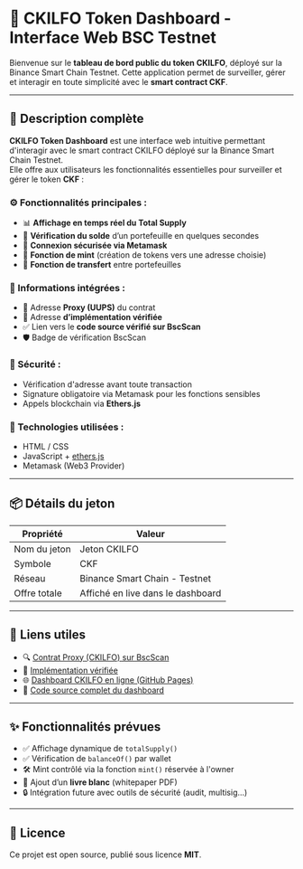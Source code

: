 # 🚀 CKILFO Token Dashboard - Interface Web BSC Testnet

Bienvenue sur le **tableau de bord public du token CKILFO**, déployé sur la Binance Smart Chain Testnet. Cette application permet de surveiller, gérer et interagir en toute simplicité avec le **smart contract CKF**.

---

## 🔎 Description complète

**CKILFO Token Dashboard** est une interface web intuitive permettant d'interagir avec le smart contract CKILFO déployé sur la Binance Smart Chain Testnet.  
Elle offre aux utilisateurs les fonctionnalités essentielles pour surveiller et gérer le token **CKF** :

### ⚙️ Fonctionnalités principales :
- 📊 **Affichage en temps réel du Total Supply**
- 👛 **Vérification du solde** d’un portefeuille en quelques secondes
- 🔐 **Connexion sécurisée via Metamask**
- 🎁 **Fonction de mint** (création de tokens vers une adresse choisie)
- 💸 **Fonction de transfert** entre portefeuilles

### 🔗 Informations intégrées :
- 🔄 Adresse **Proxy (UUPS)** du contrat
- 🔧 Adresse **d’implémentation vérifiée**
- ✅ Lien vers le **code source vérifié sur BscScan**
- 🛡️ Badge de vérification BscScan

### 🔐 Sécurité :
- Vérification d'adresse avant toute transaction
- Signature obligatoire via Metamask pour les fonctions sensibles
- Appels blockchain via **Ethers.js**

### 🧰 Technologies utilisées :
- HTML / CSS
- JavaScript + [ethers.js](https://docs.ethers.org/)
- Metamask (Web3 Provider)

---

## 📦 Détails du jeton

| Propriété         | Valeur                            |
|-------------------|------------------------------------|
| Nom du jeton      | Jeton CKILFO                      |
| Symbole           | CKF                               |
| Réseau            | Binance Smart Chain - Testnet     |
| Offre totale      | Affiché en live dans le dashboard |

---

## 🔗 Liens utiles

- 🔍 [Contrat Proxy (CKILFO) sur BscScan](https://testnet.bscscan.com/address/0xABEa3d1c6BE1692d6559a59Ff3d9C4A17C012EfD)
- 🔧 [Implémentation vérifiée](https://testnet.bscscan.com/address/0x3D4fec067a565966294f7df0E415C828ec2Cc2C9)
- 🌐 [Dashboard CKILFO en ligne (GitHub Pages)](https://<ton-lien>.github.io)
- 📘 [Code source complet du dashboard](./index.html)

---

## ✨ Fonctionnalités prévues

- ✅ Affichage dynamique de `totalSupply()`
- ✅ Vérification de `balanceOf()` par wallet
- 🛠️ Mint contrôlé via la fonction `mint()` réservée à l'owner
- 📄 Ajout d’un **livre blanc** (whitepaper PDF)
- 🔒 Intégration future avec outils de sécurité (audit, multisig...)

---

## 📜 Licence

Ce projet est open source, publié sous licence **MIT**.
